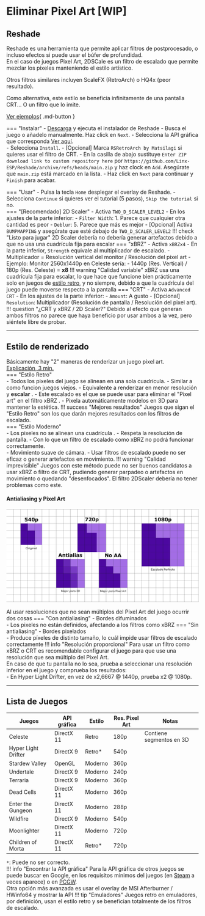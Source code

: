 
# Eliminar Pixel Art [WIP]
## Reshade
Reshade es una herramienta que permite aplicar filtros de postprocesado, o incluso efectos si puede usar el búfer de profundidad.  
En el caso de juegos Pixel Art, 2DSCale es un filtro de escalado que permite mezclar los pixeles manteniendo el estilo artístico.  

Otros filtros similares incluyen ScaleFX (RetroArch) o HQ4x (peor resultado).  

Como alternativa, este estilo se beneficia infinitamente de una pantalla CRT... O un filtro que lo imite.  


[Ver ejemplos](/Demos/PixelArt/#stardew-valley){ .md-button }

=== "Instalar"
    - [Descarga](https://reshade.me/) y ejecuta el instalador de Reshade
    - Busca el juego o añadelo manualmente. Haz click en `Next`.
    - Selecciona la API gráfica que corresponda [Ver aquí](#lista-de-juegos).  
    - Selecciona `Install`.
    - [Opcional] Marca `RSRetroArch by Matsilagi` si quieres usar el filtro de CRT.
    - En la casilla de abajo sustituye `Enter ZIP download link to custom repository here` por `https://github.com/Linx-ESP/Reshade/archive/refs/heads/main.zip` y haz clock en `Add`. Asegúrate que `main.zip` está marcado en la lista.
    - Haz click en `Next` para continuar y `Finish` para acabar.  

=== "Usar"
    - Pulsa la tecla `Home` desplegar el overlay de Reshade.
    - Selecciona `Continue` si quieres ver el tutorial (5 pasos), `Skip the tutorial` si no.  
    === "[Recomendado] 2D Scaler"
        - Activa `TWO_D_SCALER_LEVEL2`
            - En los ajustes de la parte inferior:
                - `Filter Width`: 1. Parece que cualquier otra cantidad es peor
                - `Deblur`: 5. Parece que más es mejor
        - [Opcional] Activa `BUMPMAPPING` y asegúrate que esté debajo de `TWO_D_SCALER_LEVEL2`
        !!! check "Listo para jugar"
            2D Scaler debería no debería generar artefactos debido a que no usa una cuadrícula fija para escalar
    === "xBRZ"
        - Activa `xBRZx4`
        - En la parte inferior, `Strength` equivale al multiplicador de escalado.
            - Multiplicador = Resolución vertical del monitor / Resolución del pixel art
            - Ejemplo: Monitor 2560x1440p en Celeste sería:
                - 1440p (Res. Vertical) / 180p (Res. Celeste) = **x8**
        !!! warning "Calidad variable"
            xBRZ usa una cuadrícula fija para escalar, lo que hace que funcione bien prácticamente solo en juegos de [estilo retro](#lista-de-juegos), y no siempre, debido a que la cuadrícula del juego puede moverse respecto a la pantalla
    === "CRT"
        - Activa `Advanced CRT`
        - En los ajustes de la parte inferior:
            - `Amount`: A gusto
            - [Opcional] `Resolution`: Multiplicador (Resolución de pantalla / Resolución del pixel art).
        !!! question "¿CRT y xBRZ / 2D Scaler?"
            Debido al efecto que generan ambos filtros no parece que haya beneficio por usar ambos a la vez, pero siéntete libre de probar.  


---

## Estilo de renderizado 
Básicamente hay "2" maneras de renderizar un juego pixel art.  
[Explicación, 3 min.](https://www.youtube.com/watch?v=jguyR4yJb1M)  
=== "Estilo Retro"  
    - Todos los pixeles del juego se alinean en una sola cuadrícula.
    - Similar a como funcion juegos viejos.
    - Equivalente a renderizar en menor resolución y **escalar**  .
        - Este escalado es el que se puede usar para eliminar el "Pixel art" en el filtro xBRZ .
    - Pixela automáticamente modelos en 3D para mantener la estética.
    !!! success "Mejores resultados"
        Juegos que sigan el "Estilo Retro" son los que darán mejores resultados con los filtros de escalado.   
=== "Estilo Moderno"  
    - Los pixeles no se alinean una cuadrícula .
    - Respeta la resolución de pantalla.
        - Con lo que un filtro de escalado como xBRZ no podrá funcionar correctamente.  
    - Movimiento suave de cámara.
    - Usar filtros de escalado puede no ser eficaz o generar artefactos en movimiento.
    !!! warning "Calidad imprevisible"
        Juegos con este método puede no ser buenos candidatos a usar xBRZ o filtro de CRT, pudiendo generar parpadeo o artefactos en movimiento o quedando "desenfocados". El filtro 2DScaler debería no tener problemas como este.

#### Antialiasing y Pixel Art  

![](/assets/AA_y_escalado.webp)

Al usar resoluciones que no sean múltiplos del Pixel Art del juego ocurrir dos cosas
=== "Con antialiasing"
    - Bordes difuminados  
    - Los pixeles no están definidos, afectando a los filtros como xBRZ
=== "Sin antialiasing"
    - Bordes pixelados  
    - Produce píxeles de distinto tamaño, lo cuál impide usar filtros de escalado correctamente
!!! info "Resolución proporcional"
    Para usar un filtro como xBRZ o CRT es recomendable configurar el juego para que use una resolución que sea múltiplo del Pixel Art.  
    En caso de que tu pantalla no lo sea, prueba a seleccionar una resolución inferior en el juego y comprueba los resultados:  
        - En Hyper Light Drifter, en vez de x2,6667 @ 1440p, prueba x2 @ 1080p.



---

## Lista de Juegos


| Juegos                | API gráfica   | Estilo    | Res. Pixel Art   | Notas |
| ---                   | ---           | ---       | ---               | ---   |
| Celeste               | DirectX 11    | Retro     | 180p      | Contiene segmentos en 3D  |
| Hyper Light Drifter   | DirectX 9     | Retro*    | 540p      |
| Stardew Valley        | OpenGL        | Moderno   | 360p      |
| Undertale             | DirectX 9     | Moderno   | 240p      |
| Terraria              | DirectX 9     | Moderno   | 360p      |
| Dead Cells            | DirectX 11    | Moderno   | 360p      |
| Enter the Gungeon     | DirectX 11    | Moderno   | 288p      |
| Wildfire              | DirectX 9     | Moderno   | 540p      |
| Moonlighter           | DirectX 11    | Moderno   | 720p      |
| Children of Morta     | DirectX 11    | Retro*    | 720p      |

`*`: Puede no ser correcto.  
!!! info "Encontrar la API gráfica"
    Para la API gráfica de otros juegos se puede buscar en Google, en los requisitos mínimos del juegos (en [Steam](https://store.steampowered.com) a veces aparece) o en [PCGW](https://www.pcgamingwiki.com).  
    Otra opción más avanzada es usar el overlay de MSI Afterburner / HWinfo64 y mostrar la API
!!! tip "Emuladores"
    Juegos retro en emuladores, por definición, usan el estilo retro y se benefician totalmente de los filtros de escalado.